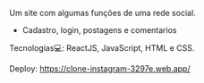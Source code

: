 Um site com algumas funções de uma rede social.
- Cadastro, login, postagens e comentarios


Tecnologias💻: ReactJS, JavaScript, HTML e CSS.

Deploy: https://clone-instagram-3297e.web.app/ 
